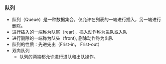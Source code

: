 ### 队列 ###
- 队列（Queue）是一种数据集合，仅允许在列表的一端进行插入，另一端进行删除。
- 进行插入的一端称为队尾（rear），插入动作称为进队或入队
- 进行删除的一端称为队头（front), 删除动作称为出队
- 队列的性质：先进先出（Frist-in， Frist-out）
- 双向队列
	- 队列的两端都允许进行进队和出队操作。